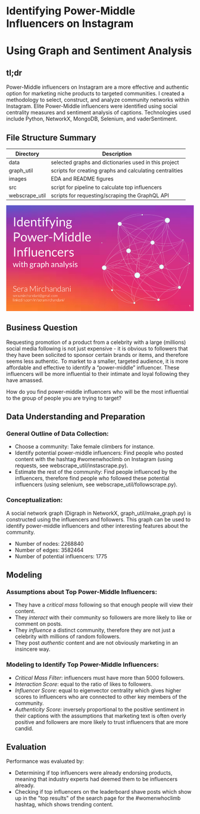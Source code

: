 # Identifying Power-Middle Influencers on Instagram
# Using Graph and Sentiment Analysis

## tl;dr
Power-Middle influencers on Instagram are a more effective and authentic option for marketing niche products to targeted communities. I created a methodology to select, construct, and analyze community networks within Instagram. Elite Power-Middle influencers were identified using social centrality measures and sentiment analysis of captions. Technologies used include Python, NetworkX, MongoDB, Selenium, and vaderSentiment.

## File Structure Summary
Directory | Description
------------ | -------------
data | selected graphs and dictionaries used in this project
graph_util | scripts for creating graphs and calculating centralities
images | EDA and README figures
src | script for pipeline to calculate top influencers
webscrape_util | scripts for requesting/scraping the GraphQL API






![Title](images/Title.png)

## Business Question

Requesting promotion of a product from a celebrity with a large (millions) social media following is not just expensive - it is obvious to followers that they have been solicited to sponsor certain brands or items, and therefore seems less authentic. To market to a smaller, targeted audience, it is more affordable and effective to identify a “power-middle” influencer. These influencers will be more influential to their intimate and loyal following they have amassed.

How do you find power-middle influencers who will be the most influential to the group of people you are trying to target?

## Data Understanding and Preparation

### General Outline of Data Collection:
 - Choose a community: Take female climbers for instance.
 - Identify potential power-middle influencers: Find people who posted content with the hashtag #womenwhoclimb on Instagram (using requests, see webscrape_util/instascrape.py).
 - Estimate the rest of the community: Find people influenced by the influencers, therefore find people who followed these potential influencers (using selenium, see webscrape_util/followscrape.py).

### Conceptualization:
A social network graph (Digraph in NetworkX, graph_util/make_graph.py) is constructed using the influencers and followers. This graph can be used to identify power-middle influencers and other interesting features about the community.
* Number of nodes: 2268840
* Number of edges: 3582464
* Number of potential influencers: 1775

## Modeling

### Assumptions about Top Power-Middle Influencers:
- They have a *critical mass* following so that enough people will view their content.
- They *interact* with their community so followers are more likely to like or comment on posts.
- They *influence* a distinct community, therefore they are not just a celebrity with millions of random followers.
- They post *authentic* content and are not obviously marketing in an insincere way.

### Modeling to Identify Top Power-Middle Influencers:
- *Critical Mass Filter*: influencers must have more than 5000 followers.
- *Interaction Score*: equal to the ratio of likes to followers.
- *Influencer Score*: equal to eigenvector centrality which gives higher scores to influencers who are connected to other key members of the community.
- *Authenticity Score*: inversely proportional to the positive sentiment in their captions with the assumptions that marketing text is often overly positive and followers are more likely to trust influencers that are more candid.

## Evaluation
Performance was evaluated by:
- Determining if top influencers were already endorsing products, meaning that industry experts had deemed them to be influencers already.
- Checking if top influencers on the leaderboard shave posts which show up in the "top results" of the search page for the #womenwhoclimb hashtag, which shows trending content.
